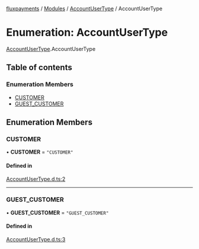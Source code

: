 [fluxpayments](../README.md) / [Modules](../modules.md) / [AccountUserType](../modules/AccountUserType.md) / AccountUserType

# Enumeration: AccountUserType

[AccountUserType](../modules/AccountUserType.md).AccountUserType

## Table of contents

### Enumeration Members

- [CUSTOMER](AccountUserType.AccountUserType.md#customer)
- [GUEST\_CUSTOMER](AccountUserType.AccountUserType.md#guest_customer)

## Enumeration Members

### CUSTOMER

• **CUSTOMER** = ``"CUSTOMER"``

#### Defined in

[AccountUserType.d.ts:2](https://github.com/fluxpayments1/fluxpayments_api_ts/blob/4dc7a34cf10d0920c69ffb59b45306f855a1a6d5/src/types/flux_types/AccountUserType.d.ts#L2)

___

### GUEST\_CUSTOMER

• **GUEST\_CUSTOMER** = ``"GUEST_CUSTOMER"``

#### Defined in

[AccountUserType.d.ts:3](https://github.com/fluxpayments1/fluxpayments_api_ts/blob/4dc7a34cf10d0920c69ffb59b45306f855a1a6d5/src/types/flux_types/AccountUserType.d.ts#L3)
